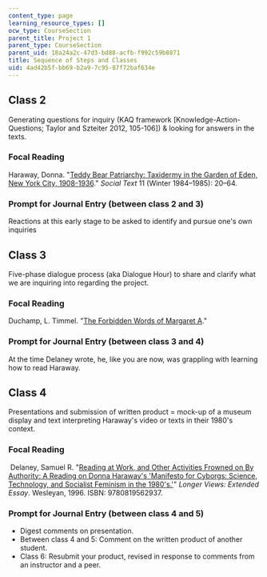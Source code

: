 ```yaml
---
content_type: page
learning_resource_types: []
ocw_type: CourseSection
parent_title: Project 1
parent_type: CourseSection
parent_uid: 18a24a2c-47d3-bd88-acfb-f992c59b8871
title: Sequence of Steps and Classes
uid: 4ad42b5f-bb69-b2a9-7c95-87f72baf634e
---
```


Class 2
-------

Generating questions for inquiry (KAQ framework \[Knowledge-Action-Questions; Taylor and Szteiter 2012, 105-106\]) & looking for answers in the texts.

### Focal Reading

Haraway, Donna. "[Teddy Bear Patriarchy: Taxidermy in the Garden of Eden, New York City, 1908-1936](https://www.jstor.org/stable/466593?seq=1#page_scan_tab_contents)." _Social Text_ 11 (Winter 1984–1985): 20–64. 

### Prompt for Journal Entry (between class 2 and 3)

Reactions at this early stage to be asked to identify and pursue one's own inquiries

Class 3
-------

Five-phase dialogue process (aka Dialogue Hour) to share and clarify what we are inquiring into regarding the project. 

### Focal Reading

Duchamp, L. Timmel. "[The Forbidden Words of Margaret A](http://ltimmelduchamp.com/stories/margaret.pdf)." 

### Prompt for Journal Entry (between class 3 and 4)

At the time Delaney wrote, he, like you are now, was grappling with learning how to read Haraway.

Class 4
-------

Presentations and submission of written product = mock-up of a museum display and text interpreting Haraway's video or texts in their 1980's context.

### Focal Reading

 Delaney, Samuel R. "[Reading at Work, and Other Activities Frowned on By Authority: A Reading on Donna Haraway's 'Manifesto for Cyborgs: Science, Technology, and Socialist Feminism in the 1980's.'](https://muse.jhu.edu/chapter/36525)" _Longer Views: Extended Essay_. Wesleyan, 1996. ISBN: 9780819562937.

### Prompt for Journal Entry (between class 4 and 5)

*   Digest comments on presentation.
*   Between class 4 and 5: Comment on the written product of another student.
*   Class 6: Resubmit your product, revised in response to comments from an instructor and a peer.